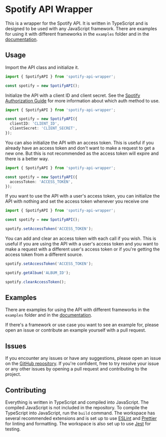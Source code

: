 # Spotify API Wrapper

This is a wrapper for the Spotify API. It is written in TypeScript and is designed to be used with any JavaScript framework. There are examples for using it with different frameworks in the `examples` folder and in the [documentation](docs/v1/).

## Usage

Import the API class and initialize it.

```typescript
import { SpotifyAPI } from 'spotify-api-wrapper';

const spotify = new SpotifyAPI();
```

Initialize the API with a client ID and client secret. See the [Spotify Authorization Guide](https://developer.spotify.com/documentation/general/guides/authorization/) for more information about which auth method to use.

```typescript
import { SpotifyAPI } from 'spotify-api-wrapper';

const spotify = new SpotifyAPI({
  clientID: 'CLIENT_ID',
  clientSecret: 'CLIENT_SECRET',
});
```

You can also initialize the API with an access token. This is useful if you already have an access token and don't want to make a request to get a new one. But this is not recommended as the access token will expire and there is a better way.

```typescript
import { SpotifyAPI } from 'spotify-api-wrapper';

const spotify = new SpotifyAPI({
  accessToken: 'ACCESS_TOKEN',
});
```

If you want to use the API with a user's access token, you can initialize the API with nothing and set the access token whenever you receive one

```typescript
import { SpotifyAPI } from 'spotify-api-wrapper';

const spotify = new SpotifyAPI();

spotify.setAccessToken('ACCESS_TOKEN');
```

You can add and clear an access token with each call if you wish. This is useful if you are using the API with a user's access token and you want to make a request with a different user's access token or if you're getting the access token from a different source.

```typescript
spotify.setAccessToken('ACCESS_TOKEN');

spotify.getAlbum('ALBUM_ID');

spotify.clearAccessToken();
```

## Examples

There are examples for using the API with different frameworks in the `examples` folder and in the [documentation](docs/v1/).

If there's a framework or use case you want to see an example for, please open an issue or contribute an example yourself with a pull request.

## Issues

If you encounter any issues or have any suggestions, please open an issue on the [GitHub repository](TBD). If you're confident, free to try resolve your issue or any other issues by opening a pull request and contributing to the project.

## Contributing

Everything is written in TypeScript and compiled into JavaScript. The compiled JavaScript is not included in the repository. To compile the TypeScript into JavaScript, run the `build` command. The workspace has several recommended extensions and is set up to use [ESLint](https://eslint.org/) and [Prettier](https://prettier.io/) for linting and formatting. The workspace is also set up to use [Jest](https://jestjs.io/) for testing.

